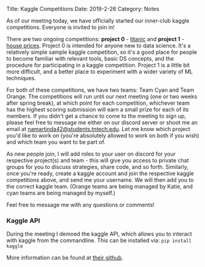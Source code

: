 Title: Kaggle Competitions
Date: 2019-2-26
Category: Notes

As of our meeting today, we have officially started our inner-club kaggle
competitions. Everyone is invited to join in!

There are two ongoing competitions: **project 0** - [titanic](https://www.kaggle.com/c/titanic)
and **project 1** - [house
prices](https://www.kaggle.com/c/house-prices-advanced-regression-techniques).
Project 0 is intended for anyone new to data science. It's a relatively simple sample kaggle
competition, so it's a good place for people to become familiar with relevant
tools, basic DS concepts, and the procedure for participating in a kaggle
competition. Project 1 is a little bit more difficult, and a better place to
experiment with a wider variety of ML techniques.

For both of these competitions, we have two teams: Team Cyan and Team Orange.
The competitions will run until our next meeting (one or two weeks after spring
break), at which point for each competition, whichever team has the highest
scoring submission will earn a small prize for each of its members. If you
didn't get a chance to come to the meeting to sign up, please feel free to
message me either on our discord server or shoot me an email at
namartinda42@students.tntech.edu. Let me know which project you'd like to work
on (you're absolutely allowed to work on both if you wish) and which team you
want to be part of.

As new people join, I will add roles to your user on discord for your respective
project(s) and team - this will give you access to private chat groups for you
to discuss strategies, share code, and so forth. Similarly, once you're ready,
create a kaggle account and join the respective kaggle competitions above, and
send me your username. We will then add you to the correct kaggle team. (Orange
teams are being managed by Katie, and cyan teams are being managed by myself.)

Feel free to message me with any questions or comments!

### Kaggle API

During the meeting I demoed the kaggle API, which allows you to interact with
kaggle from the commandline. This can be installed via: `pip install kaggle`

More information can be found at [their
github](https://github.com/Kaggle/kaggle-api).
